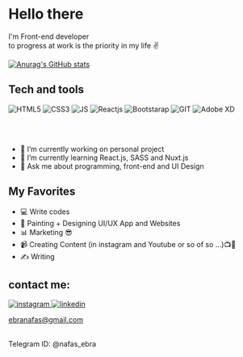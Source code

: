 <h1> Hello there</h1>
<p>
 I'm Front-end developer 
<br />
to progress at work is the priority in my life ✌
</p>


[![Anurag's GitHub stats](https://github-readme-stats.vercel.app/api?username=nafasebra)](https://github.com/nafasebra/github-readme-stats)

## Tech and tools
<div>
 <img alt="HTML5" src="https://img.shields.io/badge/html5-%23E34F26.svg?style=for-the-badge&logo=html5&logoColor=white"/> <img alt="CSS3" src="https://img.shields.io/badge/CSS3-1572B6?style=for-the-badge&logo=css3&logoColor=white"/> <img alt="JS" src="https://img.shields.io/badge/JavaScript-323330?style=for-the-badge&logo=javascript&logoColor=F7DF1E"/>  <img alt="Reactjs" src="https://img.shields.io/badge/React-20232A?style=for-the-badge&logo=react&logoColor=61DAFB"/>  <img alt="Bootstarap" src="https://img.shields.io/badge/Bootstrap-563D7C?style=for-the-badge&logo=bootstrap&logoColor=white"/> <img alt="GIT" src="https://img.shields.io/badge/Git-F05032?style=for-the-badge&logo=git&logoColor=white"/>
 <img alt="Adobe XD" src="https://img.shields.io/badge/adobexd-%23FF26BE.svg?style=for-the-badge&logo=adobexd&logoColor=white"/>
</div>


<br /><br />

- 🔭 I’m currently working on personal project 
- 🌱 I’m currently learning React.js, SASS and Nuxt.js
- 💬 Ask me about programming, front-end and UI Design


## My Favorites
 - 💻 Write codes
 - 🎨 Painting + Designing UI/UX App and Websites 
 - 📊 Marketing 😎
 - 📹 Creating Content (in instagram and Youtube or so of so ...)📺🤩
 - ✍ Writing 


## contact me:
<a href="https://www.instagram.com/nafas_ebra/">
<img alt="instagram" src="https://img.shields.io/badge/Instagram-E4405F?style=for-the-badge&logo=instagram&logoColor=white"/>
</a> 
<a href="https://www.linkedin.com/in/nafas-ebrahimi-325653189">
<img alt="linkedin" src="https://img.shields.io/badge/LinkedIn-0077B5?style=for-the-badge&logo=linkedin&logoColor=white" />
</a> 

<br />

ebranafas@gmail.com

<br />
Telegram ID: @nafas_ebra
